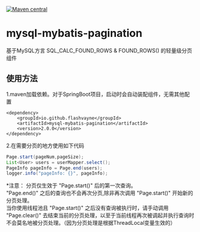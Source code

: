 [![Maven central](https://maven-badges.herokuapp.com/maven-central/io.github.flashvayne/mysql-mybatis-pagination/badge.svg)](https://maven-badges.herokuapp.com/maven-central/io.github.flashvayne/mysql-mybatis-pagination)

# mysql-mybatis-pagination
基于MySQL方言 SQL_CALC_FOUND_ROWS & FOUND_ROWS() 的轻量级分页组件  
## 使用方法
1.maven加载依赖。对于SpringBoot项目，启动时会自动装配组件，无需其他配置
```pom
<dependency>
    <groupId>io.github.flashvayne</groupId>
    <artifactId>mysql-mybatis-pagination</artifactId>
    <version>2.0.0</version>
</dependency>
```
2.在需要分页的地方使用如下代码
```java
Page.start(pageNum,pageSize);
List<User> users = userMapper.select();
PageInfo pageInfo = Page.end(users);
logger.info("pageInfo: {}", pageInfo);
```
*注意：
分页仅生效于 "Page.start()" 后的第一次查询。  
"Page.end()" 之后的查询也不会再次分页,除非再次调用 "Page.start()" 开始新的分页处理。  
当你使用线程池且 "Page.start()" 之后没有查询被执行时，请手动调用  "Page.clear()" 去结束当前的分页处理，以至于当前线程再次被调起并执行查询时不会莫名地被分页处理。（因为分页处理是根据ThreadLocal变量生效的）
